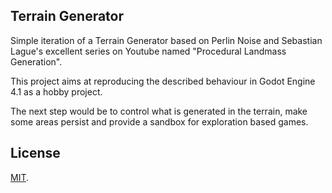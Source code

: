 ## Terrain Generator

Simple iteration of a Terrain Generator based on Perlin Noise and 
Sebastian Lague's excellent series on Youtube named "Procedural Landmass Generation".

This project aims at reproducing the described behaviour in Godot Engine 4.1
as a hobby project.

The next step would be to control what is generated in the terrain, make some 
areas persist and provide a sandbox for exploration based games.

## License

[MIT](https://opensource.org/licenses/MIT).

